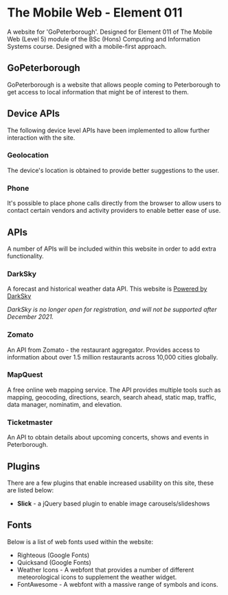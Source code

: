 # The Mobile Web - Element 011

A website for 'GoPeterborough'. Designed for Element 011 of The Mobile Web (Level 5) module of the BSc (Hons) Computing and Information Systems course. Designed with a mobile-first approach.

## GoPeterborough

GoPeterborough is a website that allows people coming to Peterborough to get access to local information that might be of interest to them.

## Device APIs
The following device level APIs have been implemented to allow further interaction with the site.
### Geolocation
The device's location is obtained to provide better suggestions to the user.
### Phone
It's possible to place phone calls directly from the browser to allow users to contact certain vendors and activity providers to enable better ease of use.

## APIs

A number of APIs will be included within this website in order to add extra functionality.

### DarkSky

A forecast and historical weather data API. This website is [Powered by DarkSky](https://darksky.net/poweredby/)

_DarkSky is no longer open for registration, and will not be supported after December 2021._

### Zomato

An API from Zomato - the restaurant aggregator. Provides access to information about over 1.5 million restaurants across 10,000 cities globally.

### MapQuest

A free online web mapping service. The API provides multiple tools such as mapping, geocoding, directions, search, search ahead, static map, traffic, data manager, nominatim, and elevation.

### Ticketmaster

An API to obtain details about upcoming concerts, shows and events in Peterborough.

## Plugins

There are a few plugins that enable increased usability on this site, these are listed below:

- **Slick** - a jQuery based plugin to enable image carousels/slideshows

## Fonts

Below is a list of web fonts used within the website:

- Righteous (Google Fonts)
- Quicksand (Google Fonts)
- Weather Icons - A webfont that provides a number of different meteorological icons to supplement the weather widget.
- FontAwesome - A webfont with a massive range of symbols and icons.
